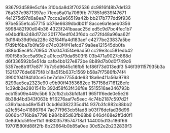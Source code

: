 936793d589e5cf4e
310b4a8d3f702536
dc9816f48b7de133
76a337e9871397ac
7feea6a01a7069fb
7f7851d639f47671
4e1275d97d6a8ea7
7ccca2e66519a42b
bb217b777dd9f936
97be555e1ca57715
b376e6639dbdb01f
8acce6a1eaeb0356
5998482190d04b36
4323f241baaac25d
ed5c9d7bc4fec1b7
e04bdf8a248d172d
201776edf043f6db
cd72fd48a96aa62f
3d194b39d9da228c
82f84ffa4d183aef
c4277be23837a5be
f7d9bf6ba7b0fe59
d74c03f4f41efcd7
9a8ee121545db0fa
d88bd5ec9fc70954
20c047d5f4e6ad50
cc29e3cc581edb42
f90f58b3cc5a69e2
a0fccd79da6503f8
03b471a9027c868d
d6f336592b5e51da
cafb4bb127e872be
8b89d7b0d0f749c6
5357ee8b1ff7e87f
7b7c5d9645c16fb5
fcf86f73d013edf3
546f391157935b3a
152f3776de6875f8
b18a515b637c1569
b58a7f7586fb74f4
3900f04194fd0ce5
be7afde77554de63
18a6e411a56a9793
8299ae5ca2323e90
e9b90ff4353682ce
157158d716128efe
1c39db2e2801541b
392d58f63f436f8e
5515516ae346793b
ecb15b09e449c5b6
52cfb2cb3bfdfa91
965f1f6ede0e5e26
8b38d4bd343f063b
ff16276aaf7e5eec
4c74b2187c597d2f
c39b1aaba48e1541
0cbd6d382235c414
937b3fc982c88bb2
a2fc554c41886764
7ac77f963cb5fad8
b03f76defad36d96
6066b4716b9a7798
b984b85d63fb68b8
646d468e2ff3d0f1
0e8d0dc59fee11d1
66803579574718a1
144005d13c186f66
19701580fd88f2fb
8b23664b0b85a0ee
30d52e2b232839f3
